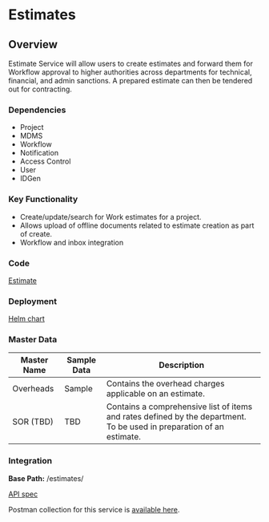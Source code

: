 # Estimates

## Overview

Estimate Service will allow users to create estimates and forward them for Workflow approval to higher authorities across departments for technical, financial, and admin sanctions. A prepared estimate can then be tendered out for contracting.

### Dependencies

* Project
* MDMS
* Workflow
* Notification
* Access Control
* User
* IDGen

### Key Functionality

* Create/update/search for Work estimates for a project.&#x20;
* Allows upload of offline documents related to estimate creation as part of create.
* Workflow and inbox integration

### Code

[Estimate](https://github.com/egovernments/DIGIT-Works/tree/master/backend/estimates)

### Deployment

[Helm chart](https://github.com/egovernments/DIGIT-DevOps/tree/digit-works/deploy-as-code/helm/charts/digit-works/backend/estimates)

### Master Data

| Master Name | Sample Data | Description                                                                                                           |
| ----------- | ----------- | --------------------------------------------------------------------------------------------------------------------- |
| Overheads   | Sample      | Contains the overhead charges applicable on an estimate.                                                              |
| SOR (TBD)   | TBD         | Contains a comprehensive list of items and rates defined by the department. To be used in preparation of an estimate. |

### Integration

**Base Path:** /estimates/

[API spec](../architecture/common-services/estimates-service/estimates-technical-docs.md#api-contract-link)

Postman collection for this service is [available here](https://raw.githubusercontent.com/egovernments/DIGIT-Works/master/backend/estimates/Estimate\_Service\_Collection.postman\_collection.json).&#x20;
